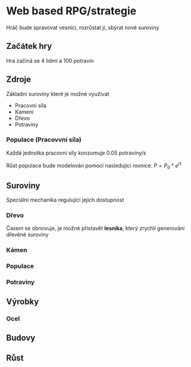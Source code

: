 # Web based RPG/strategie

Hráč bude spravovat vesnici, rozrůstat jí, sbýrat nové suroviny

## Začátek hry

Hra začíná se 4 lidmi a 100 potravin

## Zdroje

Základní suroviny které je možné využívat

- Pracovní síla
- Kamení
- Dřevo
- Potraviny

### Populace (Pracovvní síla)

Každá jednotka pracovní síly konzumuje 0.05 potraviny/s

Růst populace bude modelován pomocí nasledující rovnice: $P = P_0*e^{rt}$

## Suroviny

Speciální mechanika regulující jejich dostupnost

### Dřevo

Časem se obnovuje, je možné přistavět __lesníka__, který zrychlí generování dřevěné suroviny

### Kámen

### Populace

### Potraviny

## Výrobky

### Ocel

## Budovy

## Růst
